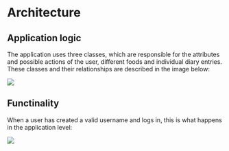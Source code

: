 # Architecture

## Application logic

The application uses three classes, which are responsible for the attributes and possible actions of the user, different foods and individual diary entries. These classes and their relationships are described in the image below:

<img src="https://raw.githubusercontent.com/perander/otm-project/tree/master/FoodDiary/documentation/images/class_diagram.png">

## Functinality

When a user has created a valid username and logs in, this is what happens in the application level:

<img src="https://raw.githubusercontent.com/perander/otm-project/tree/master/FoodDiary/documentation/images/seq1.png">


